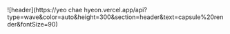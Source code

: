 ![header](https://yeo chae hyeon.vercel.app/api?type=wave&color=auto&height=300&section=header&text=capsule%20render&fontSize=90)

